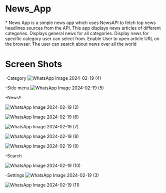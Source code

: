 <h1>News_App</h1>
* News App is a simple news app which uses NewsAPI to fetch top news headlines sources from the API.
This app displays news articles of different categories.
Displays general news for all categories.
Display news for specific category user can select from.
Enable User to open article URL on the browser.
The user can search about news over all the world
<h1>Screen Shots</h1>

-Category
![WhatsApp Image 2024-02-19 (4)](https://github.com/NadaMansour20/News_App/assets/125664031/984e8dc0-12a3-4690-aece-45e5dc644d07)

-Side menu
![WhatsApp Image 2024-02-19 (5)](https://github.com/NadaMansour20/News_App/assets/125664031/2433206c-0ecb-4ff9-a4b5-4e21d56f61a2)

-News!!

![WhatsApp Image 2024-02-19 (2)](https://github.com/NadaMansour20/News_App/assets/125664031/f17670a8-596a-4108-8207-18e7a0ceb811)

![WhatsApp Image 2024-02-19 (6)](https://github.com/NadaMansour20/News_App/assets/125664031/47c20e7c-43d1-454b-8538-f7be357d1b72)

![WhatsApp Image 2024-02-19 (7)](https://github.com/NadaMansour20/News_App/assets/125664031/a147b336-aae3-43e4-9a97-8e8bbe680b2f)

![WhatsApp Image 2024-02-19 (8)](https://github.com/NadaMansour20/News_App/assets/125664031/ab457b3c-4470-42c4-83a6-65168ce492d3)

![WhatsApp Image 2024-02-19 (9)](https://github.com/NadaMansour20/News_App/assets/125664031/e59b58d9-4cff-4a6a-b816-528ebcb846ee)

-Search

![WhatsApp Image 2024-02-19 (10)](https://github.com/NadaMansour20/News_App/assets/125664031/12bd0ac8-c59c-4c5e-8878-0d69501a1aea)

-Settings
![WhatsApp Image 2024-02-19 (3)](https://github.com/NadaMansour20/News_App/assets/125664031/0efff59e-f963-41f8-b866-5627938f2508)

![WhatsApp Image 2024-02-19 (11)](https://github.com/NadaMansour20/News_App/assets/125664031/3069bea4-32d1-4c59-8944-a2bdb4adc813)











